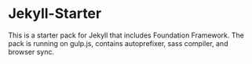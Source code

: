 # Jekyll-Starter
This is a starter pack for Jekyll that includes Foundation Framework. The pack is running on gulp.js, contains autoprefixer, sass compiler, and browser sync.
